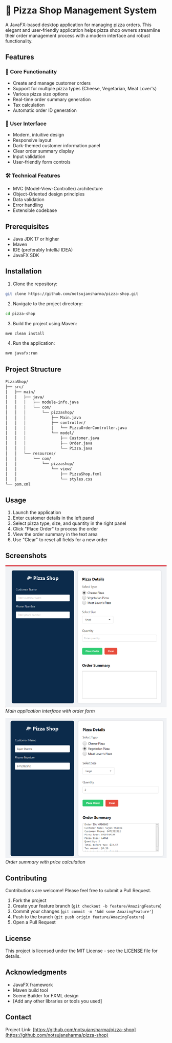 # 🍕 Pizza Shop Management System

A JavaFX-based desktop application for managing pizza orders. This elegant and user-friendly application helps pizza shop owners streamline their order management process with a modern interface and robust functionality.

## Features

### 🎯 Core Functionality
- Create and manage customer orders
- Support for multiple pizza types (Cheese, Vegetarian, Meat Lover's)
- Various pizza size options
- Real-time order summary generation
- Tax calculation
- Automatic order ID generation

### 💫 User Interface
- Modern, intuitive design
- Responsive layout
- Dark-themed customer information panel
- Clear order summary display
- Input validation
- User-friendly form controls

### 🛠 Technical Features
- MVC (Model-View-Controller) architecture
- Object-Oriented design principles
- Data validation
- Error handling
- Extensible codebase

## Prerequisites

- Java JDK 17 or higher
- Maven
- IDE (preferably IntelliJ IDEA)
- JavaFX SDK

## Installation

1. Clone the repository:
```bash
git clone https://github.com/notsujansharma/pizza-shop.git
```

2. Navigate to the project directory:
```bash
cd pizza-shop
```

3. Build the project using Maven:
```bash
mvn clean install
```

4. Run the application:
```bash
mvn javafx:run
```

## Project Structure

```
PizzaShop/
├── src/
│   ├── main/
│   │   ├── java/
│   │   │   ├── module-info.java
│   │   │   └── com/
│   │   │       └── pizzashop/
│   │   │           ├── Main.java
│   │   │           ├── controller/
│   │   │           │   └── PizzaOrderController.java
│   │   │           └── model/
│   │   │               ├── Customer.java
│   │   │               ├── Order.java
│   │   │               └── Pizza.java
│   │   └── resources/
│   │       └── com/
│   │           └── pizzashop/
│   │               └── view/
│   │                   ├── PizzaShop.fxml
│   │                   └── styles.css
└── pom.xml
```

## Usage

1. Launch the application
2. Enter customer details in the left panel
3. Select pizza type, size, and quantity in the right panel
4. Click "Place Order" to process the order
5. View the order summary in the text area
6. Use "Clear" to reset all fields for a new order

## Screenshots

![Main Interface](screenshots/main-interface.png)
*Main application interface with order form*

![Order Summary](screenshots/order-summary.png)
*Order summary with price calculation*

## Contributing

Contributions are welcome! Please feel free to submit a Pull Request.

1. Fork the project
2. Create your feature branch (`git checkout -b feature/AmazingFeature`)
3. Commit your changes (`git commit -m 'Add some AmazingFeature'`)
4. Push to the branch (`git push origin feature/AmazingFeature`)
5. Open a Pull Request

## License

This project is licensed under the MIT License - see the [LICENSE](LICENSE) file for details.

## Acknowledgments

- JavaFX framework
- Maven build tool
- Scene Builder for FXML design
- [Add any other libraries or tools you used]

## Contact

Project Link: [https://github.com/notsujansharma/pizza-shop](https://github.com/notsujansharma/pizza-shop)